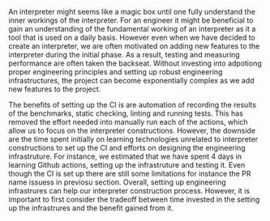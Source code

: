 An interpreter might seems like a magic box until one fully understand the inner workings of the interpreter. For an engineer it might be beneficial to gain an understanding of the fundamental working of an interpreter as it a tool that is used on a daily basis. However even when we have decided to create an interpreter, we are often motivated on adding new features to the interpreter during the initial phase. As a result, testing and measuring performance are often taken the backseat. Without investing into adpotiong proper engineering principles and setting up robust engineering infrastructures, the project can become exponentially complex as we add new features to the project.

The benefits of setting up the CI is are automation of recording the results of the benchmarks, static checking, linting and running tests. This has removed the effort needed into manually run each of the actions, which allow us to focus on the interpreter constructions. However, the downside are the time spent initially on learning technologies unrelated to interpreter constructions to set up the CI and efforts on designing the engineering infrastruture. For instance, we estimated that we have spent 4 days in learning Github actions, setting up the infrastruture and testing it. Even though the CI is set up there are still some limitations for instance the PR name issuess in previosu section. Overall, setting up engineering infrastrures can help our interpreter construction process. However, it is important to first consider the tradeoff between time invested in the setting up the infrastrures and the benefit gained from it.
